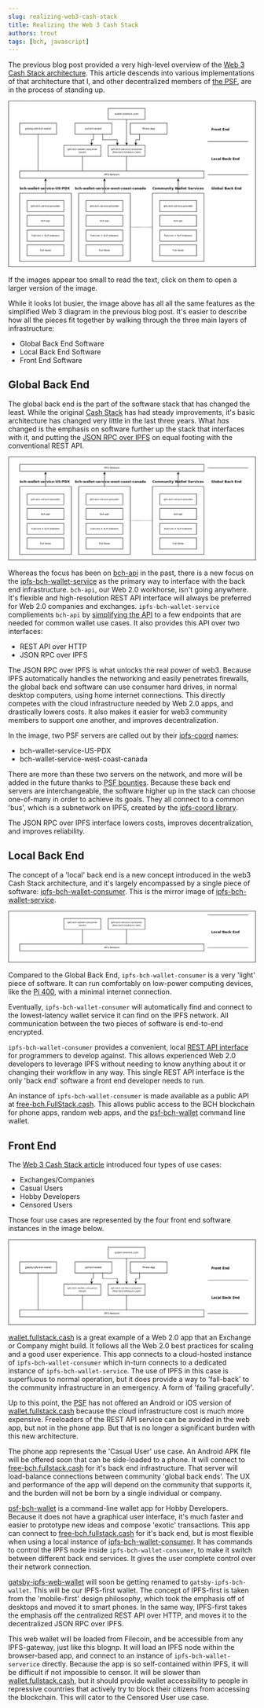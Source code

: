 ```yaml
---
slug: realizing-web3-cash-stack
title: Realizing the Web 3 Cash Stack
authors: trout
tags: [bch, javascript]
---
```


The previous blog post provided a very high-level overview of the [Web 3 Cash Stack architecture](/blog/web-3-cash-stack). This article descends into various implementations of that architecture that I, and other decentralized members of [the PSF](https://psfoundation.cash), are in the process of standing up.

![Implementing the Web 3.0 Cash Stack](./img/web3-realized.png)

If the images appear too small to read the text, click on them to open a larger version of the image.

While it looks lot busier, the image above has all all the same features as the simplified Web 3 diagram in the previous blog post. It's easier to describe how all the pieces fit together by walking through the three main layers of infrastructure:

- Global Back End Software
- Local Back End Software
- Front End Software

## Global Back End

The global back end is the part of the software stack that has changed the least. While the original [Cash Stack](https://psfoundation.cash/blog/cash-stack) has had steady improvements, it's basic architecture has changed very little in the last three years. What _has_ changed is the emphasis on software further up the stack that interfaces with it, and putting the [JSON RPC over IPFS](https://github.com/Permissionless-Software-Foundation/ipfs-service-provider) on equal footing with the conventional REST API.

![Global Back End Software](./img/web3-realized-global-backend.png)

Whereas the focus has been on [bch-api](https://github.com/Permissionless-Software-Foundation/bch-api) in the past, there is a new focus on the [ipfs-bch-wallet-service](https://github.com/Permissionless-Software-Foundation/ipfs-bch-wallet-service) as the primary way to interface with the back end infrastructure. `bch-api`, our Web 2.0 workhorse, isn't going anywhere. It's flexible and high-resolution REST API interface will always be preferred for Web 2.0 companies and exchanges. `ipfs-bch-wallet-service` compliements `bch-api` by [simplifying the API](https://ipfs-bch-wallet-service.fullstack.cash/#api-JSON_BCH) to a few endpoints that are needed for common wallet use cases. It also provides this API over two interfaces:

- REST API over HTTP
- JSON RPC over IPFS

The JSON RPC over IPFS is what unlocks the real power of web3. Because IPFS automatically handles the networking and easily penetrates firewalls, the global back end software can use consumer hard drives, in normal desktop computers, using home internet connections. This directly competes with the cloud infrastructure needed by Web 2.0 apps, and drastically lowers costs. It also makes it easier for web3 community members to support one another, and improves decentralization.

In the image, two PSF servers are called out by their [ipfs-coord](https://www.npmjs.com/package/ipfs-coord) names:

- bch-wallet-service-US-PDX
- bch-wallet-service-west-coast-canada

There are more than these two servers on the network, and more will be added in the future thanks to [PSF bounties](https://github.com/Permissionless-Software-Foundation/bounties). Because these back end servers are interchangeable, the software higher up in the stack can choose one-of-many in order to achieve its goals. They all connect to a common 'bus', which is a subnetwork on IPFS, created by the [ipfs-coord library](https://www.npmjs.com/package/ipfs-coord).

The JSON RPC over IPFS interface lowers costs, improves decentralization, and improves reliability.

## Local Back End

The concept of a 'local' back end is a new concept introduced in the web3 Cash Stack architecture, and it's largely encompassed by a single piece of software: [ipfs-bch-wallet-consumer](https://github.com/Permissionless-Software-Foundation/ipfs-bch-wallet-consumer). This is the mirror image of [ipfs-bch-wallet-service](https://github.com/Permissionless-Software-Foundation/ipfs-bch-wallet-service).

![Local Back End Software](./img/web3-realized-local-backend.png)

Compared to the Global Back End, `ipfs-bch-wallet-consumer` is a very 'light' piece of software. It can run comfortably on low-power computing devices, like the [Pi 400](https://www.raspberrypi.com/products/raspberry-pi-400/), with a minimal internet connection.

Eventually, `ipfs-bch-wallet-consumer` will automatically find and connect to the lowest-latency wallet service it can find on the IPFS network. All communication between the two pieces of software is end-to-end encrypted.

`ipfs-bch-wallet-consumer` provides a convenient, local [REST API interface](https://free-bch.fullstack.cash/) for programmers to develop against. This allows experienced Web 2.0 developers to leverage IPFS without needing to know anything about it or changing their workflow in any way. This single REST API interface is the only 'back end' software a front end developer needs to run.

An instance of `ipfs-bch-wallet-consumer` is made available as a public API at [free-bch.FullStack.cash](https://free-bch.fullstack.cash/). This allows public access to the BCH blockchain for phone apps, random web apps, and the [psf-bch-wallet](https://github.com/Permissionless-Software-Foundation/psf-bch-wallet) command line wallet.

## Front End

The [Web 3 Cash Stack article](/blog/web-3-cash-stack) introduced four types of use cases:

- Exchanges/Companies
- Casual Users
- Hobby Developers
- Censored Users

Those four use cases are represented by the four front end software instances in the image below.

![Front End Software](./img/web3-realized-frontend.png)

[wallet.fullstack.cash](https://wallet.fullstack.cash) is a great example of a Web 2.0 app that an Exchange or Company might build. It follows all the Web 2.0 best practices for scaling and a good user experience. This app connects to a cloud-hosted instance of `ipfs-bch-wallet-consumer` which in-turn connects to a dedicated instance of `ipfs-bch-wallet-service`. The use of IPFS in this case is superfluous to normal operation, but it does provide a way to 'fall-back' to the community infrastructure in an emergency. A form of 'failing gracefully'.

Up to this point, the [PSF](https://psfoundation.cash) has not offered an Android or iOS version of [wallet.fullstack.cash](https://wallet.fullstack.cash) because the cloud infrastructure cost is much more expensive. Freeloaders of the REST API service can be avoided in the web app, but not in the phone app. But that is no longer a significant burden with this new architecture.

The phone app represents the 'Casual User' use case. An Android APK file will be offered soon that can be side-loaded to a phone. It will connect to [free-bch.fullstack.cash](https://free-bch.fullstack.cash) for it's back end infrastructure. That server will load-balance connections between community 'global back ends'. The UX and performance of the app will depend on the community that supports it, and the burden will not be born by a single individual or company.

[psf-bch-wallet](https://github.com/Permissionless-Software-Foundation/psf-bch-wallet) is a command-line wallet app for Hobby Developers. Because it does not have a graphical user interface, it's much faster and easier to prototype new ideas and compose 'exotic' transactions. This app can connect to [free-bch.fullstack.cash](https://free-bch.fullstack.cash) for it's back end, but is most flexible when using a local instance of [ipfs-bch-wallet-consumer](https://github.com/Permissionless-Software-Foundation/ipfs-bch-wallet-consumer). It has commands to control the IPFS node inside `ipfs-bch-wallet-consumer`, to make it switch between different back end services. It gives the user complete control over their network connection.

[gatsby-ipfs-web-wallet](https://github.com/Permissionless-Software-Foundation/gatsby-ipfs-web-wallet) will soon be getting renamed to `gatsby-ipfs-bch-wallet`. This will be our IPFS-first wallet. The concept of IPFS-first is taken from the 'mobile-first' design philosophy, which took the emphasis off of desktops and moved it to smart phones. In the same way, IPFS-first takes the emphasis off the centralized REST API over HTTP, and moves it to the decentralized JSON RPC over IPFS.

This web wallet will be loaded from Filecoin, and be accessible from any IPFS-gateway, just like this blognp. It will load an IPFS node within the browser-based app, and connect to an instance of `ipfs-bch-wallet-serverice` directly. Because the app is so self-contained within IPFS, it will be difficult if not impossible to censor. It will be slower than [wallet.fullstack.cash](https://wallet.fullstack.cash), but it should provide wallet accessibility to people in repressive countries that actively try to block their citizens from accessing the blockchain. This will cator to the Censored User use case.
